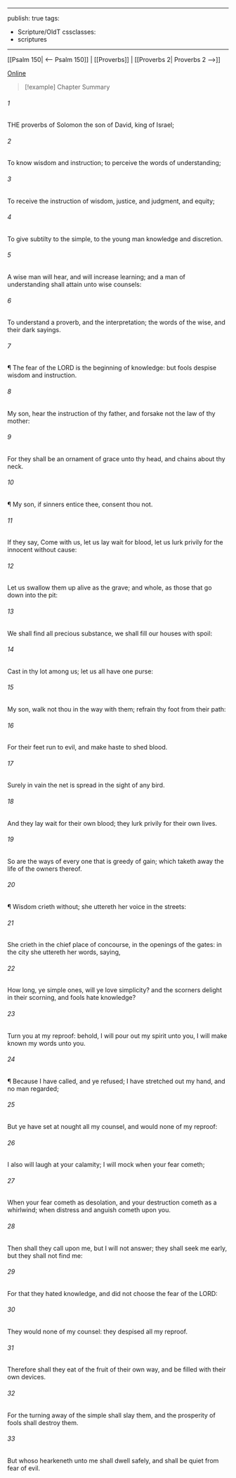 

---
publish: true
tags:
  - Scripture/OldT
cssclasses:
  - scriptures
---
[[Psalm 150| <-- Psalm 150]] | [[Proverbs]] | [[Proverbs 2| Proverbs 2 -->]]

[Online](https://churchofjesuschrist.org/study/scriptures/ot/prov/1?lang=eng)

>[!example] Chapter Summary
>
###### 1
THE proverbs of Solomon the son of David, king of Israel;
###### 2
To know wisdom and instruction; to perceive the words of understanding;
###### 3
To receive the instruction of wisdom, justice, and judgment, and equity;
###### 4
To give subtilty to the simple, to the young man knowledge and discretion.
###### 5
A wise man will hear, and will increase learning; and a man of understanding shall attain unto wise counsels:
###### 6
To understand a proverb, and the interpretation; the words of the wise, and their dark sayings.
###### 7
¶ The fear of the LORD is the beginning of knowledge: but fools despise wisdom and instruction.
###### 8
My son, hear the instruction of thy father, and forsake not the law of thy mother:
###### 9
For they shall be an ornament of grace unto thy head, and chains about thy neck.
###### 10
¶ My son, if sinners entice thee, consent thou not.
###### 11
If they say, Come with us, let us lay wait for blood, let us lurk privily for the innocent without cause:
###### 12
Let us swallow them up alive as the grave; and whole, as those that go down into the pit:
###### 13
We shall find all precious substance, we shall fill our houses with spoil:
###### 14
Cast in thy lot among us; let us all have one purse:
###### 15
My son, walk not thou in the way with them; refrain thy foot from their path:
###### 16
For their feet run to evil, and make haste to shed blood.
###### 17
Surely in vain the net is spread in the sight of any bird.
###### 18
And they lay wait for their own blood; they lurk privily for their own lives.
###### 19
So are the ways of every one that is greedy of gain; which taketh away the life of the owners thereof.
###### 20
¶ Wisdom crieth without; she uttereth her voice in the streets:
###### 21
She crieth in the chief place of concourse, in the openings of the gates: in the city she uttereth her words, saying,
###### 22
How long, ye simple ones, will ye love simplicity?  and the scorners delight in their scorning, and fools hate knowledge?
###### 23
Turn you at my reproof: behold, I will pour out my spirit unto you, I will make known my words unto you.
###### 24
¶ Because I have called, and ye refused; I have stretched out my hand, and no man regarded;
###### 25
But ye have set at nought all my counsel, and would none of my reproof:
###### 26
I also will laugh at your calamity; I will mock when your fear cometh;
###### 27
When your fear cometh as desolation, and your destruction cometh as a whirlwind; when distress and anguish cometh upon you.
###### 28
Then shall they call upon me, but I will not answer; they shall seek me early, but they shall not find me:
###### 29
For that they hated knowledge, and did not choose the fear of the LORD:
###### 30
They would none of my counsel: they despised all my reproof.
###### 31
Therefore shall they eat of the fruit of their own way, and be filled with their own devices.
###### 32
For the turning away of the simple shall slay them, and the prosperity of fools shall destroy them.
###### 33
But whoso hearkeneth unto me shall dwell safely, and shall be quiet from fear of evil.



